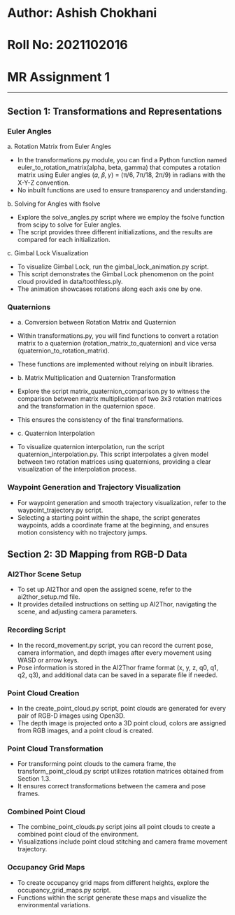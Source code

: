 # Author: Ashish Chokhani
# Roll No: 2021102016
# MR Assignment 1

---

## Section 1: Transformations and Representations
### Euler Angles
a. Rotation Matrix from Euler Angles
- In the transformations.py module, you can find a Python function named euler_to_rotation_matrix(alpha, beta, gamma) that computes a rotation matrix using Euler angles (𝛼, 𝛽, 𝛾) = (π/6, 7π/18, 2π/9) in radians with the X-Y-Z convention.
-  No inbuilt functions are used to ensure transparency and understanding.

b. Solving for Angles with fsolve
- Explore the solve_angles.py script where we employ the fsolve function from scipy to solve for Euler angles.
- The script provides three different initializations, and the results are compared for each initialization.

c. Gimbal Lock Visualization
- To visualize Gimbal Lock, run the gimbal_lock_animation.py script.
-  This script demonstrates the Gimbal Lock phenomenon on the point cloud provided in data/toothless.ply.
-  The animation showcases rotations along each axis one by one.

### Quaternions
- a. Conversion between Rotation Matrix and Quaternion
- Within transformations.py, you will find functions to convert a rotation matrix to a quaternion (rotation_matrix_to_quaternion) and vice versa (quaternion_to_rotation_matrix).
- These functions are implemented without relying on inbuilt libraries.

- b. Matrix Multiplication and Quaternion Transformation
- Explore the script matrix_quaternion_comparison.py to witness the comparison between matrix multiplication of two 3x3 rotation matrices and the transformation in the quaternion space.
- This ensures the consistency of the final transformations.

- c. Quaternion Interpolation
- To visualize quaternion interpolation, run the script quaternion_interpolation.py. This script interpolates a given model between two rotation matrices using quaternions, providing a clear visualization of the interpolation process.

### Waypoint Generation and Trajectory Visualization
- For waypoint generation and smooth trajectory visualization, refer to the waypoint_trajectory.py script.
-  Selecting a starting point within the shape, the script generates waypoints, adds a coordinate frame at the beginning, and ensures motion consistency with no trajectory jumps.

## Section 2: 3D Mapping from RGB-D Data
### AI2Thor Scene Setup
- To set up AI2Thor and open the assigned scene, refer to the ai2thor_setup.md file.
- It provides detailed instructions on setting up AI2Thor, navigating the scene, and adjusting camera parameters.

### Recording Script
- In the record_movement.py script, you can record the current pose, camera information, and depth images after every movement using WASD or arrow keys.
- Pose information is stored in the AI2Thor frame format (x, y, z, q0, q1, q2, q3), and additional data can be saved in a separate file if needed.

### Point Cloud Creation
- In the create_point_cloud.py script, point clouds are generated for every pair of RGB-D images using Open3D.
- The depth image is projected onto a 3D point cloud, colors are assigned from RGB images, and a point cloud is created.

### Point Cloud Transformation
- For transforming point clouds to the camera frame, the transform_point_cloud.py script utilizes rotation matrices obtained from Section 1.3.
- It ensures correct transformations between the camera and pose frames.

### Combined Point Cloud
- The combine_point_clouds.py script joins all point clouds to create a combined point cloud of the environment.
-  Visualizations include point cloud stitching and camera frame movement trajectory.

### Occupancy Grid Maps
- To create occupancy grid maps from different heights, explore the occupancy_grid_maps.py script.
-  Functions within the script generate these maps and visualize the environmental variations.

